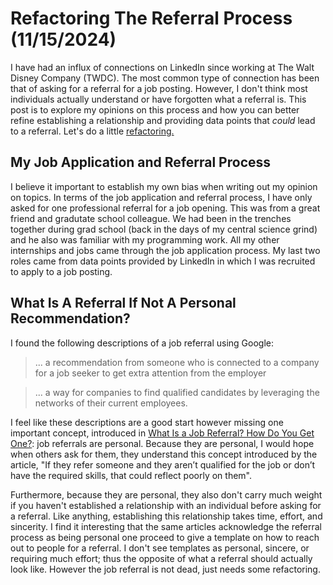 # Refactoring The Referral Process (11/15/2024)
I have had an influx of connections on LinkedIn since working at The Walt Disney Company (TWDC). The most common type of connection has been that of asking for a referral for a job posting. However, I don't think most individuals actually understand or have forgotten what a referral is. This post is to explore my opinions on this process and how you can better refine establishing a relationship and providing data points that *could* lead to a referral. Let's do a little [refactoring.](https://en.wikipedia.org/wiki/Code_refactoring) 

## My Job Application and Referral Process
I believe it important to establish my own bias when writing out my opinion on topics. In terms of the job application and referral process, I have only asked for one professional referral for a job opening. This was from a great friend and gradutate school colleague. We had been in the trenches together during grad school (back in the days of my central science grind) and he also was familiar with my programming work. All my other internships and jobs came through the job application process. My last two roles came from data points provided by LinkedIn in which I was recruited to apply to a job posting.

## What Is A Referral If Not A Personal Recommendation?
I found the following descriptions of a job referral using Google:

> ... a recommendation from someone who is connected to a company for a job seeker to get extra attention from the employer

> ... a way for companies to find qualified candidates by leveraging the networks of their current employees.

I feel like these descriptions are a good start however missing one important concept, introduced in [What Is a Job Referral? How Do You Get One?](https://www.linkedin.com/pulse/what-job-referral-how-do-you-get-one-get-hired-by-linkedin-news/): job referrals are personal. Because they are personal, I would hope when others ask for them, they understand this concept introduced by the article, "If they refer someone and they aren’t qualified for the job or don’t have the required skills, that could reflect poorly on them". 

Furthermore, because they are personal, they also don't carry much weight if you haven't established a relationship with an individual before asking for a referral. Like anything, establishing this relationship takes time, effort, and sincerity. I find it interesting that the same articles acknowledge the referral process as being personal one proceed to give a template on how to reach out to people for a referral. I don't see templates as personal, sincere, or requiring much effort; thus the opposite of what a referral should actually look like. However the job referral is not dead, just needs some refactoring. 








